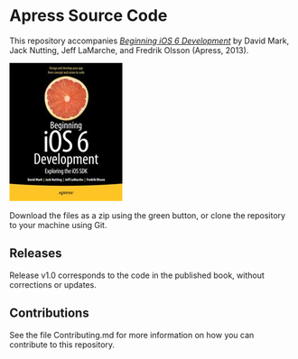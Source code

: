 # Apress Source Code

This repository accompanies [*Beginning iOS 6 Development*](http://www.apress.com/9781430245124) by David Mark, Jack Nutting, Jeff LaMarche, and Fredrik Olsson (Apress, 2013).

![Cover image](9781430245124.jpg)

Download the files as a zip using the green button, or clone the repository to your machine using Git.

## Releases

Release v1.0 corresponds to the code in the published book, without corrections or updates.

## Contributions

See the file Contributing.md for more information on how you can contribute to this repository.
